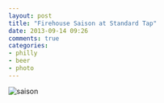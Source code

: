 ```yaml
---
layout: post
title: "Firehouse Saison at Standard Tap"
date: 2013-09-14 09:26
comments: true
categories:
- philly
- beer
- photo
---
```


![saison](http://farm8.staticflickr.com/7288/9741828299_58eaff508e_c.jpg)
